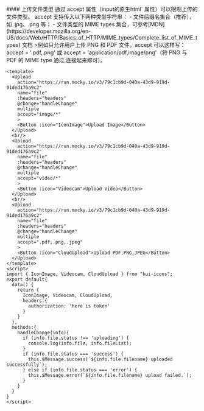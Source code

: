 <cn>
#### 上传文件类型
通过 accept 属性（input的原生html` 属性）可以限制上传的文件类型。
accept 支持传入以下两种类型字符串：
- 文件后缀名集合（推荐），如 .jpg、.png 等；
- 文件类型的 MIME types 集合，可参考[MDN](https://developer.mozilla.org/en-US/docs/Web/HTTP/Basics_of_HTTP/MIME_types/Complete_list_of_MIME_types) 文档
>例如只允许用户上传 PNG 和 PDF 文件，accept 可以这样写： accept = '.pdf,.png' 或 accept = 'application/pdf,image/png'（将 PNG 与 PDF 的 MIME type 通过,连接起来即可）。
</cn>

```vue
<template>
  <Upload 
    action="https://run.mocky.io/v3/79c1cb9d-040a-43d9-919d-91ded176a9c2" 
    name="file"
    :headers="headers"
    @change="handleChange"
    multiple
    accept="image/*"
    >
    <Button :icon="IconImage">Upload Image</Button>
  </Upload>
  <br/>
  <Upload 
    action="https://run.mocky.io/v3/79c1cb9d-040a-43d9-919d-91ded176a9c2" 
    name="file"
    :headers="headers"
    @change="handleChange"
    multiple
    accept="video/*"
    >
    <Button :icon="Videocam">Upload Video</Button>
  </Upload>
  <br/>
  <Upload 
    action="https://run.mocky.io/v3/79c1cb9d-040a-43d9-919d-91ded176a9c2" 
    name="file"
    :headers="headers"
    @change="handleChange"
    multiple
    accept=".pdf,.png,.jpeg"
    >
    <Button :icon="CloudUpload">Upload PDF,PNG,JPEG</Button>
  </Upload>
</template>
<script>
import { IconImage, Videocam, CloudUpload } from "kui-icons";
export default{
  data() {
    return {
      IconImage, Videocam, CloudUpload,
      headers:{
        authorization: 'here is token'
      }
    }
  },
  methods:{
    handleChange(info){
      if (info.file.status !== 'uploading') {
        console.log(info.file, info.fileList);
      }
      if (info.file.status === 'success') {
        this.$Message.success(`${info.file.filename} uploaded successfully`);
      } else if (info.file.status === 'error') {
        this.$Message.error(`${info.file.filename} upload failed.`);
      }
    }
  }
}
</script>
```